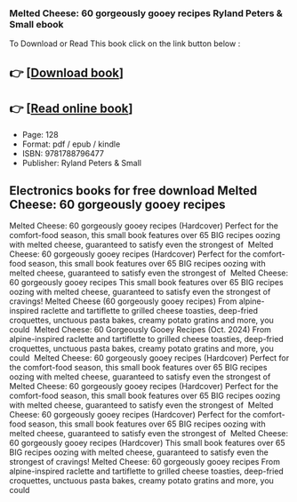 ### Melted Cheese: 60 gorgeously gooey recipes Ryland Peters &amp; Small ebook

To Download or Read This book click on the link button below :

## 👉  [**[Download book](http://get-pdfs.com/download.php?group=book&from=github.com&id=716752&lnk=1063 "Download book")**]

## 👉  [**[Read online book](http://get-pdfs.com/download.php?group=book&from=github.com&id=716752&lnk=1063 "Read online book")**]


* Page: 128
* Format: pdf / epub / kindle
* ISBN: 9781788796477
* Publisher: Ryland Peters &amp; Small



## Electronics books for free download Melted Cheese: 60 gorgeously gooey recipes



 Melted Cheese: 60 gorgeously gooey recipes (Hardcover) Perfect for the comfort-food season, this small book features over 65 BIG recipes oozing with melted cheese, guaranteed to satisfy even the strongest of 
 Melted Cheese: 60 gorgeously gooey recipes (Hardcover) Perfect for the comfort-food season, this small book features over 65 BIG recipes oozing with melted cheese, guaranteed to satisfy even the strongest of 
 Melted Cheese: 60 gorgeously gooey recipes This small book features over 65 BIG recipes oozing with melted cheese, guaranteed to satisfy even the strongest of cravings!
 Melted Cheese (60 gorgeously gooey recipes) From alpine-inspired raclette and tartiflette to grilled cheese toasties, deep-fried croquettes, unctuous pasta bakes, creamy potato gratins and more, you could 
 Melted Cheese: 60 Gorgeously Gooey Recipes (Oct. 2024) From alpine-inspired raclette and tartiflette to grilled cheese toasties, deep-fried croquettes, unctuous pasta bakes, creamy potato gratins and more, you could 
 Melted Cheese: 60 gorgeously gooey recipes (Hardcover) Perfect for the comfort-food season, this small book features over 65 BIG recipes oozing with melted cheese, guaranteed to satisfy even the strongest of 
 Melted Cheese: 60 gorgeously gooey recipes (Hardcover) Perfect for the comfort-food season, this small book features over 65 BIG recipes oozing with melted cheese, guaranteed to satisfy even the strongest of 
 Melted Cheese: 60 gorgeously gooey recipes (Hardcover) Perfect for the comfort-food season, this small book features over 65 BIG recipes oozing with melted cheese, guaranteed to satisfy even the strongest of 
 Melted Cheese: 60 gorgeously gooey recipes (Hardcover) This small book features over 65 BIG recipes oozing with melted cheese, guaranteed to satisfy even the strongest of cravings!
 Melted Cheese: 60 gorgeously gooey recipes From alpine-inspired raclette and tartiflette to grilled cheese toasties, deep-fried croquettes, unctuous pasta bakes, creamy potato gratins and more, you could 





